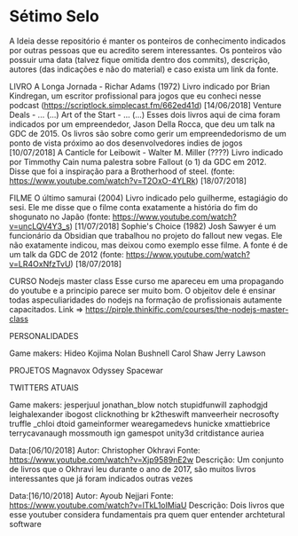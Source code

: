 # Sétimo Selo
A Ideia desse repositório é manter os ponteiros de conhecimento indicados por outras pessoas que eu acredito serem interessantes.
Os ponteiros vão possuir uma data (talvez fique omitida dentro dos commits), descrição, autores (das indicações e não do material) e caso exista um link da fonte.

LIVRO
A Longa Jornada - Richar Adams (1972)
	Livro indicado por Brian Kindregan, um escritor profissional para jogos que eu conheci nesse podcast (https://scriptlock.simplecast.fm/662ed41d) [14/06/2018]
Venture Deals - ... (...)
Art of the Start - ... (...)
	Esses dois livros aqui de cima foram indicados por um empreendedor, Jason Della Rocca, que deu um talk na GDC de 2015. Os livros são sobre como gerir um empreendedorismo de um ponto de vista próximo ao dos desenvolvedores indies de jogos [10/07/2018]
A Canticle for Leibowit - Walter M. Miller (????)
	Livro indicado por Timmothy Cain numa palestra sobre Fallout (o 1) da GDC em 2012. Disse que foi a inspiração para a Brotherhood of steel. (fonte: https://www.youtube.com/watch?v=T2OxO-4YLRk) [18/07/2018]


FILME
O último samurai (2004)
	Livro indicado pelo guilherme, estagiágio do sesi. Ele me disse que o filme conta exatamente a história do fim do shogunato no Japão (fonte: https://www.youtube.com/watch?v=uncLQV4Y3_s) [11/07/2018]
Sophie's Choice (1982)
	Josh Sawyer é um funcionário da Obsidian que trabalhou no projeto do fallout new vegas. Ele não exatamente indicou, mas deixou como exemplo esse filme. A fonte é de um talk da GDC de 2012 (fonte: https://www.youtube.com/watch?v=LR4OxNfzTvU) [18/07/2018]


CURSO
Nodejs master class
	Esse curso me apareceu em uma propagando do youtube e a principio parece ser muito bom. O objeitov dele é ensinar todas aspeculiaridades do nodejs na formação de profissionais autamente capacitados. Link => https://pirple.thinkific.com/courses/the-nodejs-master-class

PERSONALIDADES

Game makers:
	Hideo Kojima
	Nolan Bushnell
	Carol Shaw
	Jerry Lawson




PROJETOS
	Magnavox Odyssey
	Spacewar




TWITTERS ATUAIS

Game makers:
	jesperjuul
	jonathan_blow
	notch
	stupidfunwill
	zaphodgjd
	leighalexander
	ibogost
	clicknothing
	br
	k2theswift
	manveerheir
	necrosofty
	truffle
	_chloi
	dtoid
	gameinformer
	wearegamedevs
	hunicke
	xmattiebrice
	terrycavanaugh
	mossmouth
	ign
	gamespot
	unity3d
	critdistance
	auriea

Data:[06/10/2018]
Autor: Christopher Okhravi
Fonte: https://www.youtube.com/watch?v=Xjp9589nE2w
Descrição: Um conjunto de livros que o Okhravi leu durante o ano de 2017, são muitos livros interessantes que já foram indicados outras vezes

Data:[16/10/2018]
Autor: Ayoub Nejjari
Fonte: https://www.youtube.com/watch?v=lTkL1oIMiaU
Descrição: Dois livros que esse youtuber considera fundamentais pra quem quer entender archtetural software
